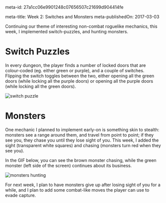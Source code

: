 meta-id: 27a1cc06e9901248c07656507c21699d904414fe

meta-title: Week 2: Switches and Monsters
meta-publishedOn: 2017-03-03

Continuing our theme of interesting non-combat roguelike mechanics, this week, I implemented switch-puzzles, and hunting monsters.

# Switch Puzzles

In every dungeon, the player finds a number of locked doors that are colour-coded (eg. either green or purple), and a couple of switches. Flipping the switch toggles between the two, either opening all the green doors (while locking all the purple doors) or opening all the purple doors (while locking all the green doors).

![switch puzzle](content/images/gifs/week-2-switches.gif)

# Monsters

One mechanic I planned to implement early-on is something skin to stealth: monsters see a range around them, and travel from point to point; if they see you, they chase you until they lose sight of you. This week, I added the sight (transparent white squares) and chasing (monsters turn red when they see you).

In the GIF below, you can see the brown monster chasing, while the green monster (left side of the screen) continues about its business.

![monsters hunting](content/images/gifs/week-2-monsters.gif)

For next week, I plan to have monsters give up after losing sight of you for a while, and I plan to add some combat-like moves the player can use to evade capture.